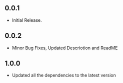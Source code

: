 ## 0.0.1

* Initial Release.
## 0.0.2

* Minor Bug Fixes, Updated Descriotion and ReadME

## 1.0.0
* Updated all the dependencies to the latest version